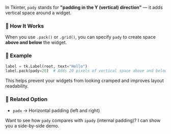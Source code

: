 In Tkinter, `pady` stands for **"padding in the Y (vertical) direction"** — it adds vertical space around a widget.

### 🧱 How It Works
When you use `.pack()` or `.grid()`, you can specify `pady` to create space **above and below** the widget.

### 🧪 Example
```python
label = tk.Label(root, text="Hello")
label.pack(pady=20)  # Adds 20 pixels of vertical space above and below the label
```

This helps prevent your widgets from looking cramped and improves layout readability.

### 🔁 Related Option
- `padx` → Horizontal padding (left and right)

Want to see how `pady` compares with `ipady` (internal padding)? I can show you a side-by-side demo.
